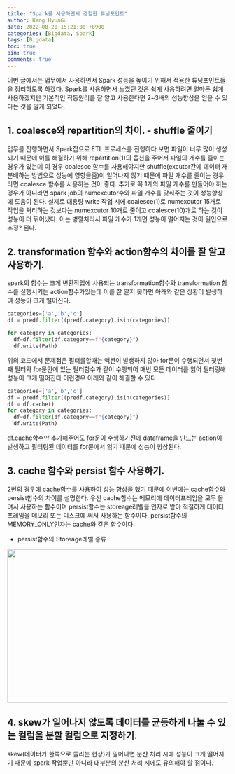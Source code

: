 ```yaml
---
title: "Spark를 사용하면서 경험한 튜닝포인트"
author: Kang HyunGu
date: 2022-08-20 15:21:00 +0900
categories: [Bigdata, Spark]
tags: [Bigdata]
toc: true
pin: true
comments: true
---
```


이번 글에서는 업무에서 사용하면서 Spark 성능을 높이기 위해서 적용한 튜닝포인트들을 정리하도록 하겠다. Spark를 사용하면서 느꼈던 것은 쉽게 사용하려면 얼마든 쉽게 사용하겠지만 기본적인 작동원리를 잘 알고 사용한다면 2~3배의 성능향상을 얻을 수 있다는 것을 알게 되었다.

## 1. coalesce와 repartition의 차이. - shuffle 줄이기
업무를 진행하면서 Spark잡으로 ETL 프로세스를 진행하다 보면 파일이 너무 많이 생성되기 때문에 이를 해결하기 위해 repartition(1)의 옵션을 주어서 파일의 개수를 줄이는 경우가 있는데 이 경우 coalesce 함수를 사용해야지만 shuffle(excutor간에 데이터 재분배하는 방법으로 성능에 영향을줌)이 일어나지 않기 때문에 파일 개수를 줄이는 경우라면 coalesce 함수를 사용하는 것이 좋다. 추가로 꼭 1개의 파일 개수를 만들어야 하는 경우가 아니라면 spark job의 numexcutor수와 파일 개수를 맞춰주는 것이 성능향상에 도움이 된다. 실제로 대용량 write 작업 시에 coalesce(1)로 numexcutor 15개로 작업을 처리하는 것보다는 numexcutor 10개로 줄이고 coalesce(10)개로 하는 것이 성능이 더 뛰어났다. 이는 병렬처리시 파일 개수가 1개면 성능이 떨어지는 것이 원인으로 추정? 된다.

## 2. transformation 함수와 action함수의 차이를 잘 알고 사용하기.
spark의 함수는 크게 변환작업에 사용되는 transformation함수와 transformation 함수를 실행시키는 action함수가있는데 이를 잘 알지 못하면 아래와 같은 상황이 발생하여 성능이 크게 떨어진다.
```python
categories=['a','b','c']
df = predf.filter((predf.category).isin(categories))

for category in categories:
  df=df.filter(df.category==f"{category}")
  df.write(Path)

```

위의 코드에서 문제점은 필터를할때는 액션이 발생하지 않아 for문이 수행되면서 첫번째 필터와 for문안에 있는 필터함수가 같이 수행되어 매번 모든 데이터를 읽어 필터링해 성능이 크게 떨어진다
이런경우 아래와 같이 해결할 수 있다.

```python
categories=['a','b','c']
df = predf.filter((predf.category).isin(categories))
df = df.cache()
for category in categories:
  df=df.filter(df.category==f"{category}")
  df.write(Path)

```
df.cache함수만 추가해주어도 for문이 수행하기전에 dataframe을 만드는 action이 발생하고 필터링된 데이터를 for문에서 읽기 때문에 성능이 향상된다.

## 3. cache 함수와 persist 함수 사용하기.
2번의 경우에 cache함수를 사용하여 성능 향상을 했기 때문에 이번에는 cache함수와 persist함수의 차이를 설명한다.
우선 cache함수는 메모리에 데이터프레임을 모두 올려서 사용하는 함수이며 persist함수는 storeage레벨을 인자로 받아 적절하게 데이터프레임을 메모리 또는 디스크에 써서 사용하는 함수이다.
persist함수의 MEMORY_ONLY인자는 cache와 같은 함수이다.

- persist함수의 Storeage레벨 종류
<p align="left"> <img src="{{site.url}}/img/posts/storeage_level.png" width="700" height="350"></p>

## 4. skew가 일어나지 않도록 데이터를 균등하게 나눌 수 있는 컬럼을 분할 컬럼으로 지정하기.
skew(데이터가 한쪽으로 쏠리는 현상)가 일어나면 분산 처리 시에 성능이 크게 떨어지기 때문에 spark 작업뿐만 아니라 대부분의 분산 처리 시에도 유의해야 할 점이다.

